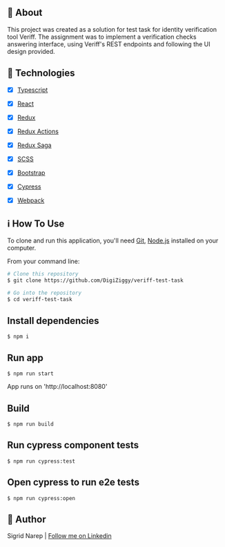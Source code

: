 ## :page_with_curl: About

This project was created as a solution for test task for identity verification tool Veriff. The assignment was to implement a verification checks answering interface, using Veriff's REST endpoints and following the UI design provided.

## :rocket: Technologies

- [x] [Typescript](https://www.typescriptlang.org/)
- [x] [React](https://reactjs.org/)
- [x] [Redux](https://redux.js.org/)
- [x] [Redux Actions](https://redux-actions.js.org/)
- [x] [Redux Saga](https://redux-saga.js.org/)
- [x] [SCSS](https://sass-lang.com/)
- [x] [Bootstrap](https://getbootstrap.com/)
- [x] [Cypress](https://www.cypress.io/)
- [x] [Webpack](https://webpack.js.org/)


## :information_source: How To Use

To clone and run this application, you'll need [Git](https://git-scm.com), [Node.js](https://nodejs.org/) installed on your computer.

From your command line:

```bash
# Clone this repository
$ git clone https://github.com/DigiZiggy/veriff-test-task

# Go into the repository
$ cd veriff-test-task
```

## Install dependencies

```
$ npm i
```

## Run app

```
$ npm run start
```

App runs on 'http://localhost:8080'

## Build

```
$ npm run build
```

## Run cypress component tests

```
$ npm run cypress:test
```

## Open cypress to run e2e tests

```
$ npm run cypress:open
```


## :woman: Author

Sigrid Narep | [Follow me on Linkedin](https://www.linkedin.com/in/sigrid-narep/)
